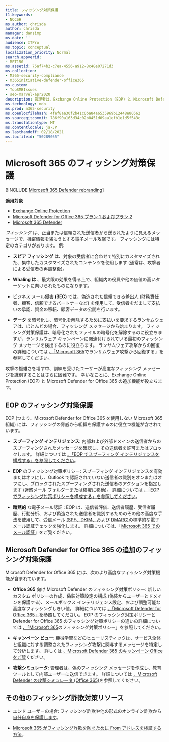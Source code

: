 ```yaml
---
title: フィッシング対策保護
f1.keywords:
- NOCSH
ms.author: chrisda
author: chrisda
manager: dansimp
ms.date: ''
audience: ITPro
ms.topic: conceptual
localization_priority: Normal
search.appverid:
- MET150
ms.assetid: 75af74b2-c7ea-4556-a912-8c48e07271d3
ms.collection:
- M365-security-compliance
- m365initiative-defender-office365
ms.custom:
- TopSMBIssues
- seo-marvel-apr2020
description: 管理者は、Exchange Online Protection (EOP) と Microsoft Defender for Office 365 のフィッシング対策保護機能について説明します。
ms.technology: mdo
ms.prod: m365-security
ms.openlocfilehash: 4fef8aa30f2b41c0ba84a6535969b12448e80562
ms.sourcegitcommit: 786f90a163d34c02b8451d09aa1efb1e1d5f543c
ms.translationtype: MT
ms.contentlocale: ja-JP
ms.lasthandoff: 02/18/2021
ms.locfileid: "50289055"
---
```

# <a name="anti-phishing-protection-in-microsoft-365"></a>Microsoft 365 のフィッシング対策保護

[!INCLUDE [Microsoft 365 Defender rebranding](../includes/microsoft-defender-for-office.md)]

**適用対象**
- [Exchange Online Protection](exchange-online-protection-overview.md)
- [Microsoft Defender for Office 365 プラン 1 およびプラン 2](office-365-atp.md)
- [Microsoft 365 Defender](../mtp/microsoft-threat-protection.md)

*フィッシング* は、正当または信頼された送信者から送られたように見えるメッセージで、機密情報を盗もうとする電子メール攻撃です。 フィッシングには特定のカテゴリがあります。 例:

- **スピア フィッシング** は、対象の受信者に合わせて特別にカスタマイズされた、集中したカスタマイズされたコンテンツを使用します (通常は、攻撃者による受信者の再調整後)。

- **Whaling は** 、最大限の効果を得る上で、組織内の役員や他の価値の高いターゲットに向けられたものになります。

- ビジネス メール侵害 **(BEC)** では、偽造された信頼できる差出人 (財務責任者、顧客、信頼できるパートナーなど) を使用して、受信者をだまして支払いの承認、資金の移転、顧客データの公開を行います。

- **データ** を暗号化し、暗号化を解除するために支払いを要求するランサムウェアは、ほとんどの場合、フィッシング メッセージから始まります。 フィッシング対策保護は、暗号化されたファイルの暗号化を解除するのに役立ちますが、ランサムウェア キャンペーンに関連付けられている最初のフィッシング メッセージを検出するのに役立ちます。 ランサムウェア攻撃からの回復の詳細については [、「Microsoft 365](recover-from-ransomware.md)でランサムウェア攻撃から回復する」を参照してください。

攻撃の複雑さを増す中、訓練を受けたユーザーが高度なフィッシング メッセージを識別することはさらに困難です。 幸いなことに、Exchange Online Protection (EOP) と Microsoft Defender for Office 365 の追加機能が役立ちます。

## <a name="anti-phishing-protection-in-eop"></a>EOP のフィッシング対策保護

EOP (つまり、Microsoft Defender for Office 365 を使用しない Microsoft 365 組織) には、フィッシングの脅威から組織を保護するのに役立つ機能が含されています。

- **スプーフィング インテリジェンス**: 内部および外部ドメインの送信者からのスプーフィングされたメッセージを確認し、その送信者を許可またはブロックします。 詳細については [、「EOP でスプーフィング インテリジェンスを構成する」を参照してください](learn-about-spoof-intelligence.md)。

- **EOP** のフィッシング対策ポリシー: スプーフィング インテリジェンスを有効またはオフにし、Outlook で認証されていない送信者の識別をオンまたはオフにし、ブロックされたスプーフィングされた送信者のアクションを指定します (迷惑メール フォルダーまたは検疫に移動)。 詳細については [、「EOP でフィッシング対策ポリシーを構成する」を参照してください](configure-anti-phishing-policies-eop.md)。

- **暗黙的** な電子メール認証 : EOP は、送信者評価、送信者履歴、受信者履歴、行動分析、および偽造された送信者を識別するためのその他の高度な手法を使用して、受信メール [(SPF、DKIM、](set-up-spf-in-office-365-to-help-prevent-spoofing.md)および [DMARC)](use-dmarc-to-validate-email.md)の標準的な電子メール認証チェックを強化します。 [](use-dkim-to-validate-outbound-email.md) 詳細については、「[Microsoft 365 でのメール認証](email-validation-and-authentication.md)」をご覧ください。

## <a name="additional-anti-phishing-protection-in-microsoft-defender-for-office-365"></a>Microsoft Defender for Office 365 の追加のフィッシング対策保護

Microsoft Defender for Office 365 には、次のより高度なフィッシング対策機能が含まれています。

- **Office 365** 向け Microsoft Defender のフィッシング対策ポリシー: 新しいカスタム ポリシーの作成、偽装対策設定の構成 (偽装からユーザーとドメインを保護する)、メールボックス インテリジェンス設定、および調整可能な高度なフィッシングしきい値。 詳細については [、「Microsoft Defender for Office 365」](configure-atp-anti-phishing-policies.md)を参照してください。 EOP のフィッシング対策ポリシーと Defender for Office 365 のフィッシング対策ポリシーの違いの詳細については [、「Microsoft 365](set-up-anti-phishing-policies.md)のフィッシング対策ポリシー」を参照してください。

- **キャンペーン ビュー**: 機械学習などのヒューリスティックは、サービス全体と組織に対する調整されたフィッシング攻撃に関与するメッセージを特定して分析します。 詳しくは [、Microsoft Defender 365 のキャンペーン Officeをご覧](campaigns.md)ください。

- **攻撃シミュレータ**: 管理者は、偽のフィッシング メッセージを作成し、教育ツールとして内部ユーザーに送信できます。 詳細については [、Microsoft Defender の攻撃シミュレータ (Office 365)](attack-simulator.md)を参照してください。

## <a name="other-anti-phishing-resources"></a>その他のフィッシング詐欺対策リソース

- エンド ユーザーの場合: フィッシング詐欺や他の形式のオンライン詐欺から [自分自身を保護します](https://support.microsoft.com/office/be0de46a-29cd-4c59-aaaf-136cf177d593)。

- [Microsoft 365 がフィッシング詐欺を防ぐために From アドレスを検証する方法](how-office-365-validates-the-from-address.md)。
